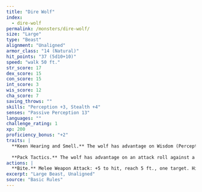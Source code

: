 ```yaml
---
title: "Dire Wolf"
index:
  - dire-wolf
permalink: /monsters/dire-wolf/
size: "Large"
type: "Beast"
alignment: "Unaligned"
armor_class: "14 (Natural)"
hit_points: "37 (5d10+10)"
speed: "walk 50 ft."
str_score: 17
dex_score: 15
con_score: 15
int_score: 3
wis_score: 12
cha_score: 7
saving_throws: ""
skills: "Perception +3, Stealth +4"
senses: "Passive Perception 13"
languages: ""
challenge_rating: 1
xp: 200
proficiency_bonus: "+2"
traits: |
  **Keen Hearing and Smell.** The wolf has advantage on Wisdom (Perception) checks that rely on hearing or smell.
  
  **Pack Tactics.** The wolf has advantage on an attack roll against a creature if at least one of the wolf's allies is within 5 ft. of the creature and the ally isn't incapacitated.
actions: |
  **Bite.** Melee Weapon Attack: +5 to hit, reach 5 ft., one target. Hit: 10 (2d6 + 3) piercing damage. If the target is a creature, it must succeed on a DC 13 Strength saving throw or be knocked prone.
excerpt: "Large Beast, Unaligned"
source: "Basic Rules"
---
```

